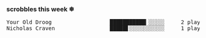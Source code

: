 <h3>scrobbles this week ❄</h3><pre>Your Old Droog                  ███████████▎░░░░░     2 plays
Nicholas Craven                 █████▋░░░░░░░░░░░     1 plays</pre>